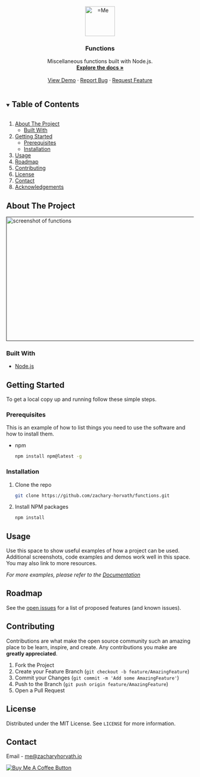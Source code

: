 <!-- PROJECT LOGO -->
<br />
<p align="center">
  <a href="https://github.com/zachary-horvath/">
    <img src="https://firebasestorage.googleapis.com/v0/b/portfolio-83773.appspot.com/o/images%2Favatar.jpg?alt=media&token=b833f9d3-da29-42b9-a325-cd5bcc61b940" alt="=Me" width="80" height="80">
  </a>

  <h3 align="center">Functions</h3>

  <p align="center">
    Miscellaneous functions built with Node.js.
    <br />
    <a href="https://github.com/zachary-horvath/functions"><strong>Explore the docs »</strong></a>
    <br />
    <br />
    <a href="https://github.com/zachary-horvath/functions">View Demo</a>
    ·
    <a href="https://github.com/zachary-horvath/functions/issues">Report Bug</a>
    ·
    <a href="https://github.com/zachary-horvath/functions/issues">Request Feature</a>
  </p>
</p>

<!-- TABLE OF CONTENTS -->
<details open="open">
  <summary><h2 style="display: inline-block">Table of Contents</h2></summary>
  <ol>
    <li>
      <a href="#about-the-project">About The Project</a>
      <ul>
        <li><a href="#built-with">Built With</a></li>
      </ul>
    </li>
    <li>
      <a href="#getting-started">Getting Started</a>
      <ul>
        <li><a href="#prerequisites">Prerequisites</a></li>
        <li><a href="#installation">Installation</a></li>
      </ul>
    </li>
    <li><a href="#usage">Usage</a></li>
    <li><a href="#roadmap">Roadmap</a></li>
    <li><a href="#contributing">Contributing</a></li>
    <li><a href="#license">License</a></li>
    <li><a href="#contact">Contact</a></li>
    <li><a href="#acknowledgements">Acknowledgements</a></li>
  </ol>
</details>

<!-- ABOUT THE PROJECT -->

## About The Project

<a href="" target="\_blank">
  <img src="" alt="screenshot of functions" width="522" height="334">
</a>

### Built With

- [Node.js](https://github.com/nodejs/node)

<!-- GETTING STARTED -->

## Getting Started

To get a local copy up and running follow these simple steps.

### Prerequisites

This is an example of how to list things you need to use the software and how to install them.

- npm
  ```sh
  npm install npm@latest -g
  ```

### Installation

1. Clone the repo
   ```sh
   git clone https://github.com/zachary-horvath/functions.git
   ```
2. Install NPM packages
   ```sh
   npm install
   ```

<!-- USAGE EXAMPLES -->

## Usage

Use this space to show useful examples of how a project can be used. Additional screenshots, code examples and demos work well in this space. You may also link to more resources.

_For more examples, please refer to the [Documentation](https://example.com)_

<!-- ROADMAP -->

## Roadmap

See the [open issues](https://github.com/zachary-horvath/functions/issues) for a list of proposed features (and known issues).

<!-- CONTRIBUTING -->

## Contributing

Contributions are what make the open source community such an amazing place to be learn, inspire, and create. Any contributions you make are **greatly appreciated**.

1. Fork the Project
2. Create your Feature Branch (`git checkout -b feature/AmazingFeature`)
3. Commit your Changes (`git commit -m 'Add some AmazingFeature'`)
4. Push to the Branch (`git push origin feature/AmazingFeature`)
5. Open a Pull Request

<!-- LICENSE -->

## License

Distributed under the MIT License. See `LICENSE` for more information.

<!-- CONTACT -->

## Contact

Email - me@zacharyhorvath.io <br />
<!-- Project URL - []() <br /> -->

<a href="https://www.buymeacoffee.com/zacharyhorvath" target="\_blank" rel="noopener">
  <img src="https://img.buymeacoffee.com/button-api/?text=Buy me a coffee&emoji=&slug=zacharyhorvath&button_colour=444444&font_colour=FFFFFF&font_family=Cookie&outline_colour=FFFFFF&coffee_colour=FFDD00" alt="Buy Me A Coffee Button" />
</a> <br/>

<!-- ACKNOWLEDGEMENTS -->
<!-- ## Acknowledgements -->

<!-- * []() -->
<!-- * []() -->
<!-- * []() -->

<!-- MARKDOWN LINKS & IMAGES -->
<!-- https://www.markdownguide.org/basic-syntax/#reference-style-links -->

[contributors-shield]: https://img.shields.io/github/contributors/zachary-horvath/repo.svg?style=for-the-badge
[contributors-url]: https://github.com/zachary-horvath/repo/graphs/contributors
[forks-shield]: https://img.shields.io/github/forks/zachary-horvath/repo.svg?style=for-the-badge
[forks-url]: https://github.com/zachary-horvath/repo/network/members
[stars-shield]: https://img.shields.io/github/stars/zachary-horvath/repo.svg?style=for-the-badge
[stars-url]: https://github.com/zachary-horvath/repo/stargazers
[issues-shield]: https://img.shields.io/github/issues/zachary-horvath/repo.svg?style=for-the-badge
[issues-url]: https://github.com/zachary-horvath/repo/issues
[license-shield]: https://img.shields.io/github/license/zachary-horvath/repo.svg?style=for-the-badge
[license-url]: https://github.com/zachary-horvath/repo/blob/master/LICENSE.txt
[linkedin-shield]: https://img.shields.io/badge/-LinkedIn-black.svg?style=for-the-badge&logo=linkedin&colorB=555
[linkedin-url]: https://linkedin.com/in/zacharyhorvath
